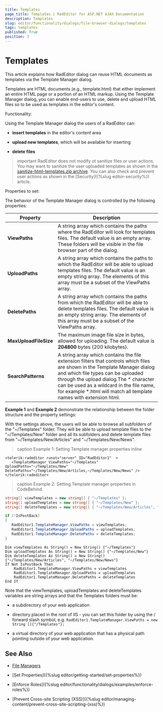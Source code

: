 ```yaml
---
title: Templates
page_title: Templates | RadEditor for ASP.NET AJAX Documentation
description: Templates
slug: editor/functionality/dialogs/file-browser-dialogs/templates
tags: templates
published: True
position: 3
---
```


# Templates

This article explains how RadEditor dialog can reuse HTML documents as templates via the Template Manager dialog.

Templates are HTML documents (e.g., template.html) that either implement an entire HTML page or a portion of an HTML markup. Using the  Template Manager dialog, you can enable end-users to use, delete and upload HTML files so to be used as templates in the editor's content.

Functionality:

Using the Template Manager dialog the users of a RadEditor can:

* **insert templates** in the editor's content area

* **upload new templates**, which will be available for inserting

* **delete files**

>important RadEditor does not modify ot sanitize files or user actions. You may want to sanitize the user uploaded templates as shown in the [sanitize-html-templates.zip archive](sanitize-html-templates.zip). You can also check and prevent user actions as shown in the [Security]({%slug editor-security%}) article.

Properties to set: 

The behavior of the Template Manager dialog is controlled by the following properties:

|  **Property**  |  **Description**  |
| ------ | ------ |
| **ViewPaths** |A string array which contains the paths where the RadEditor will look for templates files. The default value is an empty array. These folders will be visible in the file browser part of the dialog.|
| **UploadPaths** |A string array which contains the paths to which the RadEditor will be able to upload templates files. The default value is an empty string array. The elements of this array must be a subset of the ViewPaths array.|
| **DeletePaths** |A string array which contains the paths from which the RadEditor will be able to delete templates files. The default value is an empty string array. The elements of this array must be a subset of the ViewPaths array.|
| **MaxUploadFileSize** |The maximum image file size in bytes, allowed for uploading. The default value is **204800** bytes (200 kilobytes).|
| **SearchPatterns** |A string array which contains the file extension filters that controls which files are shown in the Template Manager dialog and which file types can be uploaded through the upload dialog.The * character can be used as a wildcard in the file name, for example *.html will match all template names with extension html.|

**Example 1** and **Example 2** demonstrate the relationship between the folder structure and the property settings:

With the settings above, the users will be able to browse all subfolders of the "~/Templates" folder. They will be able to upload template files to the "~/Templates/New" folder and all its subfolders and delete template files from "~/Templates/New/Articles" and "~/Templates/New/News".

>caption Example 1: Setting Template manager properties inline

````ASP.NET
<telerik:radeditor runat="server" ID="RadEditor1"  >  
   <TemplateManager ViewPaths="~/Templates" UploadPaths="~/Templates/New" DeletePaths="~/Templates/New/Articles,~/Templates/New/News" />
</telerik:radeditor> 
````

>caption Example 2: Setting Template manager properties in CodeBehind.

````C#
string[] viewTemplates = new string[] { "~/Templates" };
string[] uploadTemplates = new string[] { "~/Templates/New" };
string[] deleteTemplates = new string[] { "~/Templates/New/Articles", "~/Templates/New/News" };

if (!IsPostBack)
{
   RadEditor1.TemplateManager.ViewPaths = viewTemplates;
   RadEditor1.TemplateManager.UploadPaths = uploadTemplates;
   RadEditor1.TemplateManager.DeletePaths = deleteTemplates;
} 
````
````VB
Dim viewTemplates As String() = New String() {"~/Templates"}
Dim uploadTemplates As String() = New String() {"~/Templates/New"}
Dim deleteTemplates As String() = New String() {"~/Templates/New/Articles", "~/Templates/New/News"}
If Not IsPostBack Then
	RadEditor1.TemplateManager.ViewPaths = viewTemplates
	RadEditor1.TemplateManager.UploadPaths = uploadTemplates
	RadEditor1.TemplateManager.DeletePaths = deleteTemplates
End If 	
````



Note that the viewTemplates, uploadTemplates and deleteTemplates variables are string arrays and that the Templates folders must be:

* a subdirectory of your web application

* directory placed in the root of IIS - you can set this folder by using the / forward slash symbol, e.g. `RadEditor1.TemplateManager.ViewPaths = new String []{"/Templates"};`

* a virtual directory of your web application that has a physical path pointing outside of your web application.

## See Also

 * [File Managers](http://demos.telerik.com/aspnet/prometheus/Editor/Examples/FileManagers/DefaultCS.aspx)

 * [Set Properties]({%slug editor/getting-started/set-properties%})

 * [Enforce Roles]({%slug editor/functionality/dialogs/examples/enforce-roles%})

 * [Prevent Cross-site Scripting (XSS)]({%slug editor/managing-content/prevent-cross-site-scripting-(xss)%})

